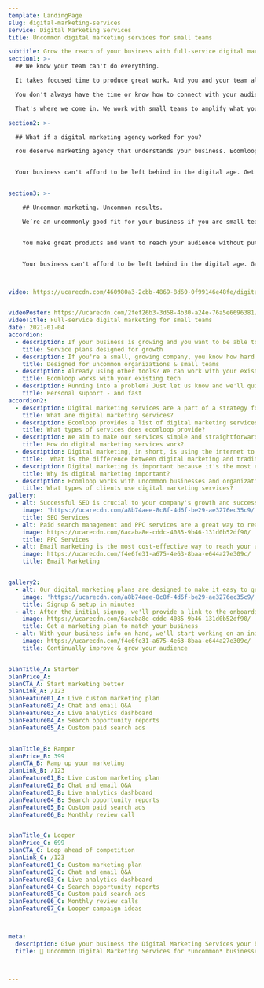 ```yaml
---
template: LandingPage
slug: digital-marketing-services
service: Digital Marketing Services
title: Uncommon digital marketing services for small teams

subtitle: Grow the reach of your business with full-service digital marketing services designed for small teams
section1: >-
  ## We know your team can't do everything.

  It takes focused time to produce great work. And you and your team already have your hands full.

  You don't always have the time or know how to connect with your audience.

  That's where we come in. We work with small teams to amplify what you already do and reach your audience effectively.  

section2: >-

  ## What if a digital marketing agency worked for you?

  You deserve marketing agency that understands your business. Ecomloop works with small teams to provide full suite of digital marketing services to help amplify the best aspects of your organization. Get SEO, PPC, and email marketing services all in one place and stay focused on doing what your business does best.


  Your business can't afford to be left behind in the digital age. Get ahead of the game with a digital marketing plan that works for you now - and in the future.


section3: >-

    ## Uncommon marketing. Uncommon results.

    We’re an uncommonly good fit for your business if you are small team looking expand your reach.   


    You make great products and want to reach your audience without putting extra responsibilities on your team. You want to grow sales - and most importantly — keep growing them year after year, and we can help.  


    Your business can't afford to be left behind in the digital age. Get ahead of the game with a digital marketing agency that works for you now - and in the future.



video: https://ucarecdn.com/460980a3-2cbb-4869-8d60-0f99146e48fe/digitalmarketingservicesforecommerce.mp4


videoPoster: https://ucarecdn.com/2fef26b3-3d58-4b30-a24e-76a5e6696381/
videoTitle: Full-service digital marketing for small teams
date: 2021-01-04
accordion:
  - description: If your business is growing and you want to be able to keep up with your customer demands, we can help. Our service packages offer an adaptable solution to the demand of your business. We offer various service packages to meet your needs. Choose the one that best meets your needs and budget. As your business grows, so do your needs. Whether you need more help with PPC services, SEO services, or email marketing services, our service packages offer the adaptability to grow with your business. We will be there to help you stay ahead of the competition.
    title: Service plans designed for growth
  - description: If you're a small, growing company, you know how hard it can be to balance the day-to-day operations with lead generation.  That's why you need a one-stop shop for all your marketing need. You want a marketing that's responsive, dependable, and proactive so that you can focus on growing your business. You want a marketing company that's experienced, nimble, and doesn't waste any time. You need a marketing partner that knows how to do things right.  
    title: Designed for uncommon organizations & small teams
  - description: Already using other tools? We can work with your existing platforms & systems! We've worked with a countless number of tech tools, SAAS apps, plugins, extensions, APIs and more. We're happy to work with your business' existing tech and processes, then add in our own tools to help improve your site. With an ever-growing number of tech tools, there are an endless number of new ways to reach and engage with your audience - and we like experimenting with new tools to find the best opportunities for growth. Never worry about using your existing tech tools with any of our services.
    title: Ecomloop works with your existing tech
  - description: Running into a problem? Just let us know and we'll quickly reply with the exact info you need. We're here for you. We offer live chat, fast email support and most importantly, we care about your success. We understand how much your business means to you and never want you to feel like something is out of your control. Delightfully client-focused, we're here to help you with anything you need. From live chat support or quick email support, we'll always have your back. We're passionate about your success and want you to feel confident knowing that we have you covered.
    title: Personal support - and fast
accordion2:
  - description: Digital marketing services are a part of a strategy focused on the use of online marketing to promote a product or service. Digital marketing services include web design, search engine optimization services, search engine marketing, social media marketing, email marketing, display advertising, social media optimization, analytics and conversion optimization. Digital marketing services can help your company reach your target audience, no matter how they are accessing the internet. They can be used through any medium, including Facebook, Twitter, LinkedIn, Google, and more.
    title: What are digital marketing services?
  - description: Ecomloop provides a list of digital marketing services including search engine optimization services, paid search marketing, and email marketing. If you need help with your digital marketing, we can help you with search engine optimization, paid search marketing, and email marketing. This approach helps grow your audience through ad-based traffic, organic search traffic, and directly through email marketing.
    title: What types of services does ecomloop provide?
  - description: We aim to make our services simple and straightforward because we understand you have much better ways to spend your time. We offer three options of monthly plans designed to fit the needs of your small and growing team. Each plan is available on a monthly basis and may be cancelled at any time, but we sincerely hope you won't. We prefer to establish long-term working relationships with uncommon organizations to help them grow now - and in the future.
    title: How do digital marketing services work?
  - description: Digital marketing, in short, is using the internet to market products. Traditional marketing, on the other hand, is marketing products without using the internet. Digital marketing and traditional marketing are the same in that they both use the same process to deliver messages to audiences. With digital marketing, it's far easier to scale and reach people at the best place, including both via digital and physical means.
    title:  What is the difference between digital marketing and traditional marketing?
  - description: Digital marketing is important because it's the most effective way to reach your customer base. Digital marketing is a powerful way to reach your audience. It's also a great way to measure just how well your efforts are working. There are a variety of digital marketing channels available to reach your audience, so it allows you to customize your campaign and reach your audience on the channels they use most.
    title: Why is digital marketing important?
  - description: Ecomloop works with uncommon businesses and organizations in a range of industries. We've worked with home decor brands, industrial supply businesses, online medicine startups, dozens of consumer product goods businesses, real estate companies and more. Every industry can benefit from digital marketing when done properly and it's almost assured the competition is making more use of digital services to reach customers.
    title: What types of clients use digital marketing services?
gallery:
  - alt: Successful SEO is crucial to your company's growth and success. Search engine optimization is a special area of digital marketing that targets improving your visibility and ranking on search engine results pages. SEO is an approach that helps you get noticed. The idea is to make it easier for people to find and find what they're looking for. With the right SEO, you can target the right people who already seeking what your product.
    image: 'https://ucarecdn.com/a8b74aee-8c8f-4d6f-be29-ae3276ec35c9/'
    title: SEO Services
  - alt: Paid search management and PPC services are a great way to reach your target audience! If your goal is to gain more customers and test quickly, PPC is the way to go! We will create a campaign that will allow you to reach your audiences, and provide you with monthly reports that show the progress.
    image: https://ucarecdn.com/6acaba8e-cddc-4085-9b46-131d0b52df90/
    title: PPC Services
  - alt: Email marketing is the most cost-effective way to reach your audience on a regular basis. It's an easy way to build relationships and increase your brand's visibility. Boost your brand visibility smart automated campaigns tailored to your audience.
    image: https://ucarecdn.com/f4e6fe31-a675-4e63-8baa-e644a27e309c/
    title: Email Marketing


gallery2:
  - alt: Our digital marketing plans are designed to make it easy to get started quickly. We know you have better ways to use your time and want to make it simple. Review the details of the service plans and find the one that best fits your uncommon business at this point. Rest assured knowing you can always change your plan later on. Plans may be cancelled at anytime, though we aim to form long-term client relationships and work together for years!
    image: 'https://ucarecdn.com/a8b74aee-8c8f-4d6f-be29-ae3276ec35c9/'
    title: Signup & setup in minutes
  - alt: After the initial signup, we'll provide a link to the onboarding form to learn more about your business. We'll collect information some simple information about your business including the current status, website address, and social media info. You won't need to install any tracking codes or provide any admin access at this point. Don't worry if you don't have everything. You can always submit more information later.
    image: https://ucarecdn.com/6acaba8e-cddc-4085-9b46-131d0b52df90/
    title: Get a marketing plan to match your business     
  - alt: With your business info on hand, we'll start working on an initial analysis. Based upon the plan selected, we'll
    image: https://ucarecdn.com/f4e6fe31-a675-4e63-8baa-e644a27e309c/
    title: Continually improve & grow your audience


planTitle_A: Starter
planPrice_A:
planCTA_A: Start marketing better
planLink_A: /123
planFeature01_A: Live custom marketing plan
planFeature02_A: Chat and email Q&A
planFeature03_A: Live analytics dashboard
planFeature04_A: Search opportunity reports
planFeature05_A: Custom paid search ads


planTitle_B: Ramper
planPrice_B: 399
planCTA_B: Ramp up your marketing
planLink_B: /123
planFeature01_B: Live custom marketing plan
planFeature02_B: Chat and email Q&A
planFeature03_B: Live analytics dashboard
planFeature04_B: Search opportunity reports
planFeature05_B: Custom paid search ads
planFeature06_B: Monthly review call


planTitle_C: Looper
planPrice_C: 699
planCTA_C: Loop ahead of competition
planLink_C: /123
planFeature01_C: Custom marketing plan
planFeature02_C: Chat and email Q&A
planFeature03_C: Live analytics dashboard
planFeature04_C: Search opportunity reports
planFeature05_C: Custom paid search ads
planFeature06_C: Monthly review calls
planFeature07_C: Looper campaign ideas



meta:
  description: Give your business the Digital Marketing Services your business deserve and achieve digital platform growth with ecomloop! Stop dealing with wasted ad spend & ineffective campaigns. Get started today!
  title: 👾 Uncommon Digital Marketing Services for *uncommon* businesses



---
```

